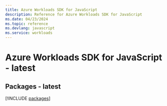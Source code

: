 ```yaml
---
title: Azure Workloads SDK for JavaScript
description: Reference for Azure Workloads SDK for JavaScript
ms.date: 04/23/2024
ms.topic: reference
ms.devlang: javascript
ms.service: workloads
---
```

# Azure Workloads SDK for JavaScript - latest
## Packages - latest
[!INCLUDE [packages](workloads-index.md)]